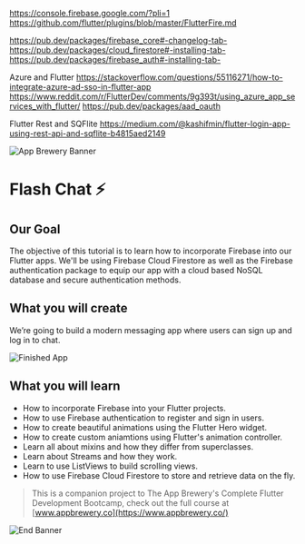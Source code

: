 
https://console.firebase.google.com/?pli=1
https://github.com/flutter/plugins/blob/master/FlutterFire.md

https://pub.dev/packages/firebase_core#-changelog-tab-
https://pub.dev/packages/cloud_firestore#-installing-tab-
https://pub.dev/packages/firebase_auth#-installing-tab-


Azure and Flutter
https://stackoverflow.com/questions/55116271/how-to-integrate-azure-ad-sso-in-flutter-app
https://www.reddit.com/r/FlutterDev/comments/9g393t/using_azure_app_services_with_flutter/
https://pub.dev/packages/aad_oauth


Flutter Rest and SQFlite
https://medium.com/@kashifmin/flutter-login-app-using-rest-api-and-sqflite-b4815aed2149


![App Brewery Banner](https://github.com/londonappbrewery/Images/blob/master/AppBreweryBanner.png)


# Flash Chat ⚡️

## Our Goal

The objective of this tutorial is to learn how to incorporate Firebase into our Flutter apps. We'll be using Firebase Cloud Firestore as well as the Firebase authentication package to equip our app with a cloud based NoSQL database and secure authentication methods. 


## What you will create

We’re going to build a modern messaging app where users can sign up and log in to chat.

![Finished App](https://github.com/londonappbrewery/Images/blob/master/flash_chat_flutter_demo.gif)

## What you will learn

- How to incorporate Firebase into your Flutter projects.
- How to use Firebase authentication to register and sign in users.
- How to create beautiful animations using the Flutter Hero widget.
- How to create custom aniamtions using Flutter's animation controller. 
- Learn all about mixins and how they differ from superclasses.
- Learn about Streams and how they work.
- Learn to use ListViews to build scrolling views.
- How to use Firebase Cloud Firestore to store and retrieve data on the fly.



>This is a companion project to The App Brewery's Complete Flutter Development Bootcamp, check out the full course at [www.appbrewery.co](https://www.appbrewery.co/)

![End Banner](https://github.com/londonappbrewery/Images/blob/master/readme-end-banner.png)
